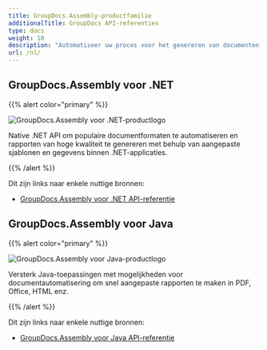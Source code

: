 ```yaml
---
title: GroupDocs.Assembly-productfamilie
additionalTitle: GroupDocs API-referenties
type: docs
weight: 10
description: "Automatiseer uw proces voor het genereren van documenten met platformonafhankelijke automatiseringsassemblage-API's om de productiviteit en nauwkeurigheid te verhogen"
url: /nl/
---
```


## GroupDocs.Assembly voor .NET

{{% alert color="primary" %}} 

![GroupDocs.Assembly voor .NET-productlogo](../gdocs_net.png)

Native .NET API om populaire documentformaten te automatiseren en rapporten van hoge kwaliteit te genereren met behulp van aangepaste sjablonen en gegevens binnen .NET-applicaties.

{{% /alert %}} 

Dit zijn links naar enkele nuttige bronnen:

- [GroupDocs.Assembly voor .NET API-referentie](/assembly/nl/net/)


## GroupDocs.Assembly voor Java

{{% alert color="primary" %}}

![GroupDocs.Assembly voor Java-productlogo](../gdocs_java.png)

Versterk Java-toepassingen met mogelijkheden voor documentautomatisering om snel aangepaste rapporten te maken in PDF, Office, HTML enz.

{{% /alert %}}

Dit zijn links naar enkele nuttige bronnen:

- [GroupDocs.Assembly voor Java API-referentie](/assembly/java/)

